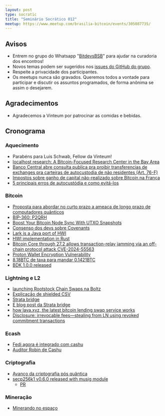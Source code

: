 ```yaml
---
layout: post
type: socratic
title: "Seminário Socrático 012"
meetup: https://www.meetup.com/brasilia-bitcoin/events/305087735/
---
```


## Avisos

- Entrem no grupo do Whatsapp "[BitdevsBSB](https://chat.whatsapp.com/KxuGyYu4TZy94KcA1yXCzi)" para ajudar na curadoria dos encontros!
- Novos temas podem ser sugeridos nos [issues do GitHub do grupo](https://github.com/BitDevsBSB/BitDevsBSB/issues).
- Respeite a privacidade dos participantes.
- Os meetups nunca são gravados. Queremos todos a vontade para participar e discutir os assuntos programados, de forma anônima se assim o desejarem.

## Agradecimentos

- Agradecemos a Vinteum por patrocinar as comidas e bebidas.

## Cronograma

### Aquecimento

- Parabéns para Luis Schwab, Fellow da Vinteum!
- [localhost research: A Bitcoin-Focused Research Center in the Bay Area](https://lclhost.org/)
- [Banco Central abre consulta publica pra proibir transferencias de exchanges pra carteiras de autocustodia de não residentes (Art. 76-F)](https://www.gov.br/participamaisbrasil/consulta-publica-n-111)
- [Impostos sobre ganho de capital não-realizado sobre Bitcoin na França](https://www.unlock-bc.com/133668/unrealized-gains-on-bitcoin-could-be-taxed-in-france-by-2025)
- [5 principais erros de autocustódia e como evitá-los](https://x.com/River/status/1864005091058937889)

### Bitcoin

- [Proposta para abordar no curto prazo a ameaça de longo prazo de computadores quânticos](https://groups.google.com/g/bitcoindev/c/8O857bRSVV8/m/4cM-7pf4AgAJ)
- [BIP-360: P2QRH](https://github.com/bitcoin/bips/pull/1670)
- [Boost Your Bitcoin Node Sync With UTXO Snapshots](https://blog.lopp.net/bitcoin-node-sync-with-utxo-snapshots/)
- [Consenso dos devs sobre Covenants](https://x.com/theonevortex/status/1864361295308574936)    
- [Lark is a Java port of HWI](https://x.com/craigraw/status/1863882416546271714)
- [HWI implementation in Rust](https://github.com/wizardsardine/async-hwi)
- [Bitcoin Core through 27.2 allows transaction-relay jamming via an off-chain protocol attack CVE-2024-55563](https://github.com/advisories/GHSA-82x2-v3jv-gmrq)
- [Proton Wallet Encryption Vulnerability](https://www.zellic.io/blog/proton-dart-flutter-csprng-prng/#2--proton-wallet-encryption-vulnerability)
- [8.18BTC de taxa para mandar 0.1421BTC](https://x.com/mononautical/status/1869875248813797619)
- [BDK 1.0.0 released](https://github.com/bitcoindevkit/bdk/releases/tag/wallet-1.0.0)

### Lightning e L2

- [launching Rootstock Chain Swaps na Boltz](https://x.com/michael1011at/status/1863649587040248231)
- [Explicação de shielded CSV](https://x.com/n1ckler/status/1863619610513195384)
- [Strata bridge](https://xcancel.com/AlpenLabs/status/1864421325793624191)
- [E blog post da Strata bridge](https://www.alpenlabs.io/blog/introducing-the-strata-bridge)
- [how lava.xyz, the latest bitcoin lending swap service works](https://open.substack.com/pub/chainfail/p/swap-it-like-its-hot)
- [Disclosure: irrevocable fees—stealing from LN using revoked commitment transactions](https://delvingbitcoin.org/t/disclosure-irrevocable-fees-stealing-from-ln-using-revoked-commitment-transactions/1314)

### Ecash

- [Fedi agora é integrado com cashu](https://x.com/fedibtc/status/1867689651743731719)
- [Auditor Robin de Cashu](https://yakihonne.com/notes/nevent1qqs2dy3dckjsqge8gaxx3sfght7xjjc2pyjz4ytzquem7e9npv07qyszypgdjn7zmpvqc6ptqud9gtutrcc6yq9s2z96h9dr80hss4wl9qwkxqcyqqqqqqg5lxdj4)

### Criptografia

- [Avanço da criptografia pós quântica](https://x.com/narcelio/status/1866262350480998453)
- [secp256k1 v0.6.0 released with musig module](https://github.com/bitcoin-core/secp256k1/releases/tag/v0.6.0)
    - [PR](https://github.com/bitcoin-core/secp256k1/pull/1479)

### Mineração

- [Minerando no espaço](https://x.com/peterktodd/status/1863921982468735177)


